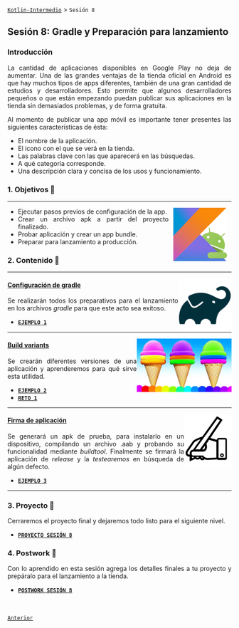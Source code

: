 [`Kotlin-Intermedio`](../Readme.md) > `Sesión 8`


## Sesión 8: Gradle y Preparación para lanzamiento

<div style="text-align: justify;">
  
  
  
### Introducción

La cantidad de aplicaciones disponibles en Google Play no deja de aumentar. Una de las grandes ventajas de la tienda oficial en Android es que hay muchos tipos de apps diferentes, también de una gran cantidad  de estudios y desarrolladores. Esto permite que algunos desarrolladores pequeños o que están empezando puedan publicar sus aplicaciones en la tienda sin demasiados problemas, y de forma gratuita.

Al momento de publicar una app móvil es importante tener presentes las siguientes características de ésta:

- El nombre de la aplicación.
- El icono con el que se verá en la tienda.
- Las palabras clave con las que aparecerá en las búsquedas.
- A qué categoría corresponde.
- Una descripción clara y concisa de los usos y funcionamiento.

### 1. Objetivos :dart: 

---

<img src="../images/android-kotlin.png" align="right" height="120" hspace="10">

- Ejecutar pasos previos de configuración de la app.
- Crear un archivo apk a partir del proyecto finalizado.
- Probar aplicación y crear un app bundle.
- Preparar para lanzamiento a producción.


### 2. Contenido :blue_book:

---

<img src="images/gradle.png" align="right" height="120"> 

#### <ins>Configuración de gradle</ins>

Se realizarán todos los preparativos para el lanzamiento en los archivos _gradle_ para que este acto sea exitoso.

- [**`EJEMPLO 1`**](Ejemplo-01/Readme.md)

---

<img src="images/flavors.jpg" align="right" height="120"> 

#### <ins>Build variants</ins>

Se crearán diferentes versiones de una aplicación y aprenderemos para qué sirve esta utilidad.

- [**`EJEMPLO 2`**](Ejemplo-02/Readme.md)
- [**`RETO 1`**](Reto-01/Readme.md)

---

<img src="images/signing.png" align="right" height="120"> 

#### <ins>Firma de aplicación</ins>

Se generará un apk de prueba, para instalarlo en un dispositivo, compilando un archivo .aab y probando su funcionalidad mediante _buildtool_. Finalmente se firmará la aplicación de _release_ y la _testearemos_ en búsqueda de algún defecto.

- [**`EJEMPLO 3`**](Ejemplo-03/Readme.md)

---


### 3. Proyecto :hammer:

Cerraremos el proyecto final y dejaremos todo listo para el siguiente nivel.

- [**`PROYECTO SESIÓN 8`**](Proyecto/Readme.md)


### 4. Postwork :memo:

Con lo aprendido en esta sesión agrega los detalles finales a tu proyecto y prepáralo para el lanzamiento a la tienda.

- [**`POSTWORK SESIÓN 8`**](Postwork/Readme.md)

<br/>

[`Anterior`](../Sesion-07/Readme.md)

</div>

